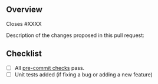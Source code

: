 ## Overview

Closes #XXXX  <!--Add issue number here, or delete as appropriate-->

Description of the changes proposed in this pull request:



## Checklist

- [ ] All [pre-commit checks](https://pre-commit.com/#install) pass.
- [ ] Unit tests added (if fixing a bug or adding a new feature)
